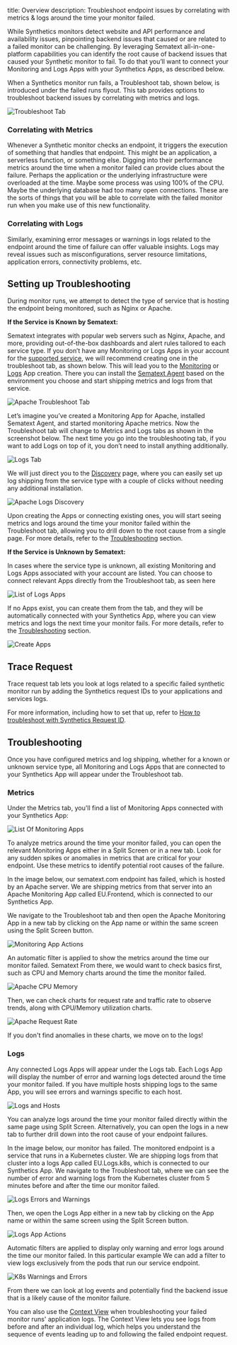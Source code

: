 title: Overview
description: Troubleshoot endpoint issues by correlating with metrics & logs around the time your monitor failed.

While Synthetics monitors detect website and API performance and availability issues, pinpointing backend issues that caused or are related to a failed monitor can be challenging. By leveraging Sematext all-in-one-platform capabilities you can identify the root cause of backend issues that caused your Synthetic monitor to fail. To do that you’ll want to connect your Monitoring and Logs Apps with your Synthetics Apps, as described below.

When a Synthetics monitor run fails, a Troubleshoot tab, shown below, is introduced under the failed runs flyout. This tab provides options to troubleshoot backend issues by correlating with metrics and logs.

![Troubleshoot Tab](../../images/synthetics/troubleshoot/troubleshoot-tab.png)

### Correlating with Metrics

Whenever a Synthetic monitor checks an endpoint, it triggers the execution of something that handles that endpoint. This might be an application, a serverless function, or something else.  Digging into their performance metrics around the time when a monitor failed can provide clues about the failure. Perhaps the application or the underlying infrastructure were overloaded at the time. Maybe some process was using 100% of the CPU. Maybe the underlying database had too many open connections. These are the sorts of things that you will be able to correlate with the failed monitor run when you make use of this new functionality.

### Correlating with Logs
Similarly, examining error messages or warnings in logs related to the endpoint around the time of failure can offer valuable insights. Logs may reveal issues such as misconfigurations, server resource limitations, application errors, connectivity problems, etc.

## Setting up Troubleshooting

During monitor runs, we attempt to detect the type of service that is hosting the endpoint being monitored, such as Nginx or Apache.

**If the Service is Known by Sematext:**

Sematext integrates with popular web servers such as Nginx, Apache, and more, providing out-of-the-box dashboards and alert rules tailored to each service type. If you don’t have any Monitoring or Logs Apps in your account for the [supported service](https://sematext.com/docs/integration/#monitoring-logs), we will recommend creating one in the troubleshoot tab, as shown below. This will lead you to the [Monitoring](https://sematext.com/docs/monitoring/) or [Logs](https://sematext.com/docs/logs/) App creation. There you can install the [Sematext Agent](https://sematext.com/docs/agents/sematext-agent/) based on the environment you choose and start shipping metrics and logs from that service.

![Apache Troubleshoot Tab](../../images/synthetics/troubleshoot/apache-troubleshoot-tab.png)

Let’s imagine you’ve created a Monitoring App for Apache, installed Sematext Agent, and started monitoring Apache metrics. Now the Troubleshoot tab will change to Metrics and Logs tabs as shown in the screenshot below. The next time you go into the troubleshooting tab, if you want to add Logs on top of it, you don’t need to install anything additionally. 

![Logs Tab](../../images/synthetics/troubleshoot/logs-tab.png)

We will just direct you to the [Discovery](https://sematext.com/docs/fleet/discovery/) page, where you can easily set up log shipping from the service type with a couple of clicks without needing any additional installation. 

![Apache Logs Discovery](../../images/synthetics/troubleshoot/apache-logs-discovery.png)

Upon creating the Apps or connecting existing ones, you will start seeing metrics and logs around the time your monitor failed within the Troubleshoot tab, allowing you to drill down to the root cause from a single page. For more details, refer to the [Troubleshooting](#troubleshooting) section.

**If the Service is Unknown by Sematext:**

In cases where the service type is unknown, all existing Monitoring and Logs Apps associated with your account are listed. You can choose to connect relevant Apps directly from the Troubleshoot tab, as seen here

![List of Logs Apps](../../images/synthetics/troubleshoot/list-of-logs-apps.png)

If no Apps exist, you can create them from the tab, and they will be automatically connected with your Synthetics App, where you can view metrics and logs the next time your monitor fails. For more details, refer to the [Troubleshooting](#troubleshooting) section.

![Create Apps](../../images/synthetics/troubleshoot/create-apps.png)

## Trace Request

Trace request tab lets you look at logs related to a specific failed synthetic monitor run by adding the Synthetics request IDs to your applications and services logs.

For more information, including how to set that up, refer to [How to troubleshoot with Synthetics Request ID](https://sematext.com/docs/synthetics/troubleshoot/troubleshoot-request-id/).

## Troubleshooting

Once you have configured metrics and log shipping, whether for a known or unknown service type, all Monitoring and Logs Apps that are connected to your Synthetics App will appear under the Troubleshoot  tab.

### Metrics

Under the Metrics tab, you'll find a list of Monitoring Apps connected with your Synthetics App:

![List Of Monitoring Apps](../../images/synthetics/troubleshoot/list-of-monitoring-apps.png)

To analyze metrics around the time your monitor failed, you can open the relevant Monitoring Apps either in a Split Screen or in a new tab. Look for any sudden spikes or anomalies in metrics that are critical for your endpoint. Use these metrics to identify potential root causes of the failure.

In the image below, our sematext.com endpoint has failed, which is hosted by an Apache server. We are shipping metrics from that server into an Apache Monitoring App called EU.Frontend, which is connected to our Synthetics App.

We navigate to the Troubleshoot tab and then open the Apache Monitoring App in a new tab by clicking on the App name or within the same screen using the Split Screen button.

![Monitoring App Actions](../../images/synthetics/troubleshoot/monitoring-app-actions.png)

An automatic filter is applied to show the metrics around the time our monitor failed. Sematext 
From there, we would want to check basics first, such as CPU and Memory charts around the time the monitor failed.

![Apache CPU Memory](../../images/synthetics/troubleshoot/apache-cpu-memory.png)

Then, we can check charts for request rate and traffic rate to observe trends, along with CPU/Memory utilization charts.

![Apache Request Rate](../../images/synthetics/troubleshoot/apache-request-rate.png)

If you don't find anomalies in these charts, we move on to the logs!

### Logs

Any connected Logs Apps will appear under the Logs tab. Each Logs App will display the number of error and warning logs detected around the time your monitor failed. If you have multiple hosts shipping logs to the same App, you will see errors and warnings specific to each host.

![Logs and Hosts](../../images/synthetics/troubleshoot/logs-and-hosts.png)

You can analyze logs around the time your monitor failed directly within the same page using Split Screen. Alternatively, you can open the logs in a new tab to further drill down into the root cause of your endpoint failures. 

In the image below, our monitor has failed. The monitored endpoint is a service that runs in a Kubernetes cluster. We are shipping logs from that cluster into a logs App called EU.Logs.k8s, which is connected to our Synthetics App. We navigate to the Troubleshoot tab, where we can see the number of error and warning logs from the Kubernetes cluster from 5 minutes before and after the time our monitor failed.

![Logs Errors and Warnings](../../images/synthetics/troubleshoot/logs-errors-and-warnings2.png)

Then, we open the Logs App either in a new tab by clicking on the App name or within the same screen using the Split Screen button.

![Logs App Actions](../../images/synthetics/troubleshoot/logs-app-actions.png)

Automatic filters are applied to display only warning and error logs around the time our monitor failed. In this particular example We can add a filter to view logs exclusively from the pods that run our service endpoint.

![K8s Warnings and Errors](../../images/synthetics/troubleshoot/k8s-warnings-and-errors.png)

From there we can look at log events and potentially find the backend issue that is a likely cause of the monitor failure. 

You can also use the [Context View](https://sematext.com/blog/log-event-context/) when troubleshooting your failed monitor runs' application logs. The Context View lets you see logs from before and after an individual log, which helps you understand the sequence of events leading up to and following the failed endpoint request.
